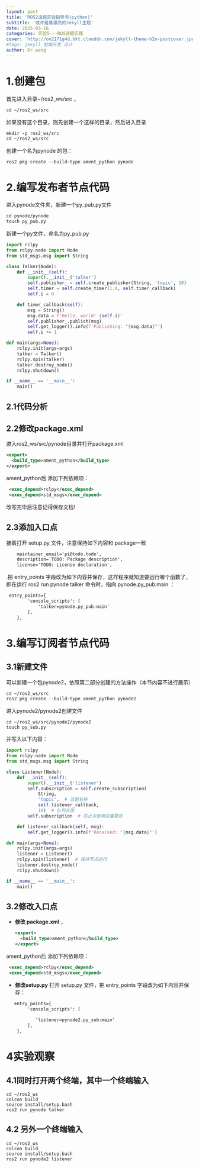 ```yaml
---
layout: post
title: 'ROS2话题实验指导书(python)'
subtitle: '或许是最漂亮的Jekyll主题'
date: 2025-03-16
categories: 实验5---ROS话题实践
cover: 'http://on2171g4d.bkt.clouddn.com/jekyll-theme-h2o-postcover.jpg'
#tags: jekyll 前端开发 设计
author: Dr.wang
---
```

# 1.创建包

首先进入目录~/ros2_ws/src ，
```xml
cd ~/ros2_ws/src
```
如果没有这个目录，则先创建一个这样的目录，然后进入目录
```xml
mkdir -p ros2_ws/src
cd ~/ros2_ws/src
```
创建一个名为pynode 的包：
```
ros2 pkg create --build-type ament_python pynode
```
# 2.编写发布者节点代码
进入pynode文件夹，新建一个py_pub.py文件
```xml
cd pynode/pynode
touch py_pub.py
```

新建一个py文件，命名为py_pub.py
```python
import rclpy
from rclpy.node import Node
from std_msgs.msg import String

class Talker(Node):
    def __init__(self):
        super().__init__('talker')
        self.publisher_ = self.create_publisher(String, 'topic', 10)
        self.timer = self.create_timer(1.0, self.timer_callback)
        self.i = 0

    def timer_callback(self):
        msg = String()
        msg.data = f'Hello, world! {self.i}'
        self.publisher_.publish(msg)
        self.get_logger().info(f'Publishing: "{msg.data}"')
        self.i += 1

def main(args=None):
    rclpy.init(args=args)
    talker = Talker()
    rclpy.spin(talker)
    talker.destroy_node()
    rclpy.shutdown()

if __name__ == '__main__':
    main()
```
## 2.1代码分析
## 2.2修改package.xml
进入ros2_ws/src/pynode目录并打开package.xml

  ```xml  
  <export>
    <build_type>ament_python</build_type>
  </export> 
  ```
 ament_python后 添加下列依赖项：
```xml
 <exec_depend>rclpy</exec_depend>
 <exec_depend>std_msgs</exec_depend>
```

改写完毕后注意记得保存文档!
## 2.3添加入口点
接着打开 setup.py 文件，注意保持如下内容和 package一致
```xml
    maintainer_email='pi@todo.todo',
    description='TODO: Package description',
    license='TODO: License declaration',
```

.把 entry_points 字段改为如下内容并保存，这样程序就知道要运行哪个函数了，即在运行 ros2 run pynode
 talker 命令时，指向 pynode.py_pub:main ：

```xml
 entry_points={
        'console_scripts': [
            'talker=pynode.py_pub:main'
        ],
    },
```
# 3.编写订阅者节点代码
## 3.1新建文件
可以新建一个包pynode2，依照第二部分创建的方法操作（本节内容不进行展示）
```xml
cd ~/ros2_ws/src
ros2 pkg create --build-type ament_python pynode2
```
进入pynode2/pynode2创建文件
```
cd ~/ros2_ws/src/pynode2/pynode2
touch py_sub.py
```
并写入以下内容：
```python
import rclpy
from rclpy.node import Node
from std_msgs.msg import String

class Listener(Node):
    def __init__(self):
        super().__init__('listener')
        self.subscription = self.create_subscription(
            String,
            'topic',  # 话题名称
            self.listener_callback,
            10)  # 队列长度
        self.subscription  # 防止未使用变量警告

    def listener_callback(self, msg):
        self.get_logger().info(f'Received: "{msg.data}"')

def main(args=None):
    rclpy.init(args=args)
    listener = Listener()
    rclpy.spin(listener)  # 保持节点运行
    listener.destroy_node()
    rclpy.shutdown()

if __name__ == '__main__':
    main()

```
## 3.2修改入口点
- **修改 package.xml** ，
  ```xml  
  <export>
    <build_type>ament_python</build_type>
  </export> 
  ```
 ament_python后 添加下列依赖项：
```xml
 <exec_depend>rclpy</exec_depend>
 <exec_depend>std_msgs</exec_depend>
```
- **修改setup.py**
打开 setup.py 文件，把 entry_points 字段改为如下内容并保存：
```xml
   entry_points={
        'console_scripts': [
            
           'listener=pynode2.py_sub:main'
        ],
    },
```
# 4实验观察
## 4.1同时打开两个终端，其中一个终端输入
```
cd ~/ros2_ws
colcon build
source install/setup.bash
ros2 run pynode talker
```
## 4.2 另外一个终端输入
```
cd ~/ros2_ws
colcon build
source install/setup.bash
ros2 run pynode2 listener
```
